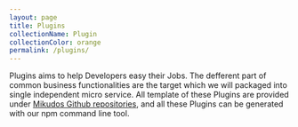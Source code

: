 ```yaml
---
layout: page
title: Plugins
collectionName: Plugin
collectionColor: orange
permalink: /plugins/
---
```


Plugins aims to help Developers easy their Jobs. The defferent part of common business functionalities are the target which we will packaged into single independent micro service. All template of these Plugins are provided under [Mikudos Github repositories](https://github.com/jekyll), and all these Plugins can be generated with our npm command line tool.
